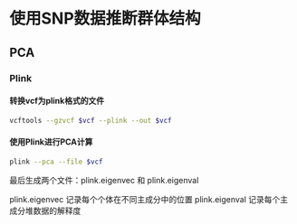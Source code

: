 # 使用SNP数据推断群体结构

## PCA 

### Plink

#### 转换vcf为plink格式的文件

```sh
vcftools --gzvcf $vcf --plink --out $vcf
```
#### 使用Plink进行PCA计算

```sh
plink --pca --file $vcf
```
最后生成两个文件：plink.eigenvec 和 plink.eigenval

plink.eigenvec 记录每个个体在不同主成分中的位置
plink.eigenval 记录每个主成分堆数据的解释度
